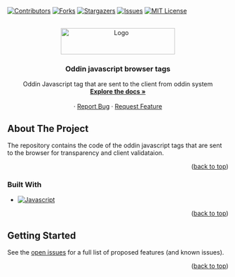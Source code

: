 <!-- PROJECT SHIELDS -->

[![Contributors][contributors-shield]][contributors-url]
[![Forks][forks-shield]][forks-url]
[![Stargazers][stars-shield]][stars-url]
[![Issues][issues-shield]][issues-url]
[![MIT License][license-shield]][license-url]

<!-- PROJECT LOGO -->
<br />
<div align="center">
  <a href="https://github.com/oddin-ai/oddin-tags">
    <img src="images/logo.png" alt="Logo" width="260" height="60">
  </a>

<h3 align="center">Oddin javascript browser tags</h3>

  <p align="center">
    Oddin Javascript tag that are sent to the client from oddin system
    <br />
    <a href="https://github.com/oddin-ai/oddin-tags"><strong>Explore the docs »</strong></a>
    <br />
    <br />
    ·
    <a href="https://github.com/oddin-ai/oddin-tags/issues">Report Bug</a>
    ·
    <a href="https://github.com/oddin-ai/oddin-tags/issues">Request Feature</a>
  </p>
</div>

<!-- ABOUT THE PROJECT -->

## About The Project

The repository contains the code of the oddin javascript tags that are sent to the browser for transparency and client validataion.

<p align="right">(<a href="#top">back to top</a>)</p>

### Built With

- [![Javascript][javascript]][javascript-url]

<p align="right">(<a href="#top">back to top</a>)</p>

<!-- GETTING STARTED -->

## Getting Started

See the [open issues](https://github.com/oddin-ai/oddin-tags/issues) for a full list of proposed features (and known issues).

<p align="right">(<a href="#top">back to top</a>)</p>

<!-- MARKDOWN LINKS & IMAGES -->
<!-- https://www.markdownguide.org/basic-syntax/#reference-style-links -->

[contributors-shield]: https://img.shields.io/github/contributors/oddin-ai/oddin-tags.svg?style=for-the-badge
[contributors-url]: https://github.com/oddin-ai/oddin-tags/graphs/contributors
[forks-shield]: https://img.shields.io/github/forks/oddin-ai/oddin-tags.svg?style=for-the-badge
[forks-url]: https://github.com/oddin-ai/oddin-tags/network/members
[stars-shield]: https://img.shields.io/github/stars/oddin-ai/oddin-tags.svg?style=for-the-badge
[stars-url]: https://github.com/oddin-ai/oddin-tags/stargazers
[issues-shield]: https://img.shields.io/github/issues/oddin-ai/oddin-tags.svg?style=for-the-badge
[issues-url]: https://github.com/oddin-ai/oddin-tags/issues
[license-shield]: https://img.shields.io/github/license/oddin-ai/oddin-tags.svg?style=for-the-badge
[license-url]: https://github.com/oddin-ai/oddin-tags/blob/master/LICENSE.txt
[javascript]: https://img.shields.io/badge/javascript-yellow?style=for-the-badge&logo=javascript&logoColor=white
[javascript-url]: https://developer.mozilla.org/en-US/docs/Web/JavaScript
